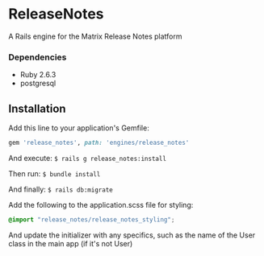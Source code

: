 # ReleaseNotes

A Rails engine for the Matrix Release Notes platform

### Dependencies

* Ruby 2.6.3
* postgresql
    
## Installation
Add this line to your application's Gemfile:

```ruby
gem 'release_notes', path: 'engines/release_notes'
```

And execute: ```$ rails g release_notes:install```

Then run: ```$ bundle install ```

And finally: ```$ rails db:migrate```

Add the following to the application.scss file for styling:
```css
@import "release_notes/release_notes_styling";
```

And update the initializer with any specifics, such as the name of the User class in the main app (if it's not User)

